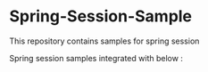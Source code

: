 # Spring-Session-Sample

This repository contains samples for spring session 


Spring session samples integrated with below :


